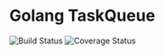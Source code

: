 # Golang TaskQueue

![Build Status](https://travis-ci.org/drrzmr/taskqueue-go.svg?branch=master)
![Coverage Status](https://coveralls.io/repos/github/drrzmr/taskqueue-go/badge.svg?branch=master)
